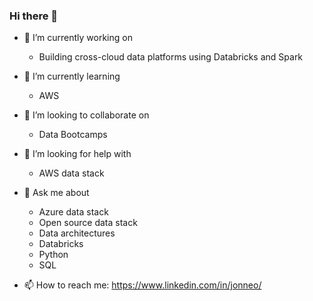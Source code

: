 ### Hi there 👋

- 🔭 I’m currently working on
  - Building cross-cloud data platforms using Databricks and Spark 

- 🌱 I’m currently learning 
  - AWS 

- 👯 I’m looking to collaborate on
  - Data Bootcamps
  
- 🤔 I’m looking for help with
  - AWS data stack 

- 💬 Ask me about 
  - Azure data stack 
  - Open source data stack 
  - Data architectures 
  - Databricks 
  - Python 
  - SQL 

- 📫 How to reach me: https://www.linkedin.com/in/jonneo/
